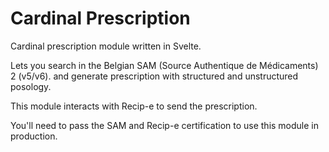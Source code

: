# Cardinal Prescription

Cardinal prescription module written in Svelte.

Lets you search in the Belgian SAM (Source Authentique de Médicaments) 2 (v5/v6).
and generate prescription with structured and unstructured posology.

This module interacts with Recip-e to send the prescription.

You'll need to pass the SAM and Recip-e certification to use this module in production.
